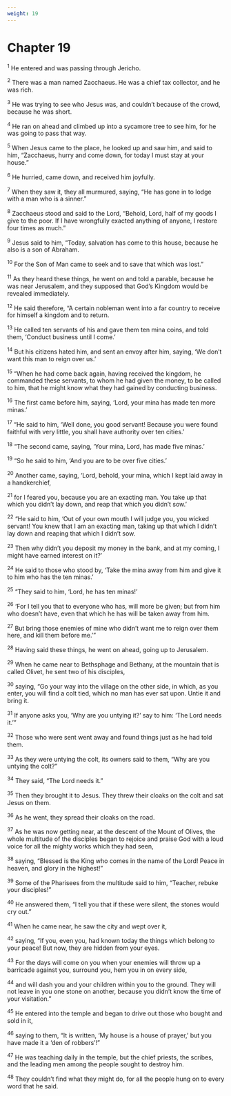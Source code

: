 ```yaml
---
weight: 19
---
```


# Chapter 19

<sup>1</sup> He entered and was passing through Jericho. 

<sup>2</sup> There was a man named Zacchaeus. He was a chief tax collector, and he was rich. 

<sup>3</sup> He was trying to see who Jesus was, and couldn’t because of the crowd, because he was short. 

<sup>4</sup> He ran on ahead and climbed up into a sycamore tree to see him, for he was going to pass that way. 

<sup>5</sup> When Jesus came to the place, he looked up and saw him, and said to him, “Zacchaeus, hurry and come down, for today I must stay at your house.” 

<sup>6</sup> He hurried, came down, and received him joyfully. 

<sup>7</sup> When they saw it, they all murmured, saying, “He has gone in to lodge with a man who is a sinner.” 

<sup>8</sup> Zacchaeus stood and said to the Lord, “Behold, Lord, half of my goods I give to the poor. If I have wrongfully exacted anything of anyone, I restore four times as much.” 

<sup>9</sup> Jesus said to him, “Today, salvation has come to this house, because he also is a son of Abraham. 

<sup>10</sup> For the Son of Man came to seek and to save that which was lost.” 

<sup>11</sup> As they heard these things, he went on and told a parable, because he was near Jerusalem, and they supposed that God’s Kingdom would be revealed immediately. 

<sup>12</sup> He said therefore, “A certain nobleman went into a far country to receive for himself a kingdom and to return. 

<sup>13</sup> He called ten servants of his and gave them ten mina coins, and told them, ‘Conduct business until I come.’ 

<sup>14</sup> But his citizens hated him, and sent an envoy after him, saying, ‘We don’t want this man to reign over us.’ 

<sup>15</sup> “When he had come back again, having received the kingdom, he commanded these servants, to whom he had given the money, to be called to him, that he might know what they had gained by conducting business. 

<sup>16</sup> The first came before him, saying, ‘Lord, your mina has made ten more minas.’ 

<sup>17</sup> “He said to him, ‘Well done, you good servant! Because you were found faithful with very little, you shall have authority over ten cities.’ 

<sup>18</sup> “The second came, saying, ‘Your mina, Lord, has made five minas.’ 

<sup>19</sup> “So he said to him, ‘And you are to be over five cities.’ 

<sup>20</sup> Another came, saying, ‘Lord, behold, your mina, which I kept laid away in a handkerchief, 

<sup>21</sup> for I feared you, because you are an exacting man. You take up that which you didn’t lay down, and reap that which you didn’t sow.’ 

<sup>22</sup> “He said to him, ‘Out of your own mouth I will judge you, you wicked servant! You knew that I am an exacting man, taking up that which I didn’t lay down and reaping that which I didn’t sow. 

<sup>23</sup> Then why didn’t you deposit my money in the bank, and at my coming, I might have earned interest on it?’ 

<sup>24</sup> He said to those who stood by, ‘Take the mina away from him and give it to him who has the ten minas.’ 

<sup>25</sup> “They said to him, ‘Lord, he has ten minas!’ 

<sup>26</sup> ‘For I tell you that to everyone who has, will more be given; but from him who doesn’t have, even that which he has will be taken away from him. 

<sup>27</sup> But bring those enemies of mine who didn’t want me to reign over them here, and kill them before me.’” 

<sup>28</sup> Having said these things, he went on ahead, going up to Jerusalem. 

<sup>29</sup> When he came near to Bethsphage and Bethany, at the mountain that is called Olivet, he sent two of his disciples, 

<sup>30</sup> saying, “Go your way into the village on the other side, in which, as you enter, you will find a colt tied, which no man has ever sat upon. Untie it and bring it. 

<sup>31</sup> If anyone asks you, ‘Why are you untying it?’ say to him: ‘The Lord needs it.’” 

<sup>32</sup> Those who were sent went away and found things just as he had told them. 

<sup>33</sup> As they were untying the colt, its owners said to them, “Why are you untying the colt?” 

<sup>34</sup> They said, “The Lord needs it.” 

<sup>35</sup> Then they brought it to Jesus. They threw their cloaks on the colt and sat Jesus on them. 

<sup>36</sup> As he went, they spread their cloaks on the road. 

<sup>37</sup> As he was now getting near, at the descent of the Mount of Olives, the whole multitude of the disciples began to rejoice and praise God with a loud voice for all the mighty works which they had seen, 

<sup>38</sup> saying, “Blessed is the King who comes in the name of the Lord! Peace in heaven, and glory in the highest!” 

<sup>39</sup> Some of the Pharisees from the multitude said to him, “Teacher, rebuke your disciples!” 

<sup>40</sup> He answered them, “I tell you that if these were silent, the stones would cry out.” 

<sup>41</sup> When he came near, he saw the city and wept over it, 

<sup>42</sup> saying, “If you, even you, had known today the things which belong to your peace! But now, they are hidden from your eyes. 

<sup>43</sup> For the days will come on you when your enemies will throw up a barricade against you, surround you, hem you in on every side, 

<sup>44</sup> and will dash you and your children within you to the ground. They will not leave in you one stone on another, because you didn’t know the time of your visitation.” 

<sup>45</sup> He entered into the temple and began to drive out those who bought and sold in it, 

<sup>46</sup> saying to them, “It is written, ‘My house is a house of prayer,’ but you have made it a ‘den of robbers’!” 

<sup>47</sup> He was teaching daily in the temple, but the chief priests, the scribes, and the leading men among the people sought to destroy him. 

<sup>48</sup> They couldn’t find what they might do, for all the people hung on to every word that he said. 


